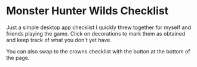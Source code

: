 # Monster Hunter Wilds Checklist

Just a simple desktop app checklist I quickly threw together for myself and friends playing the game.  Click on decorations to mark them as obtained and keep track of what you don't yet have.

You can also swap to the crowns checklist with the button at the bottom of the page.
